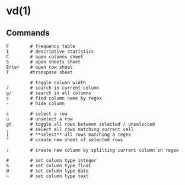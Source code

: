 # vd(1)

## Commands

    F        # frequency table
    I        # descriptive statistics
    C        # open columns sheet
    S        # open sheets sheet
    Enter    # open row sheet
    T        #transpose sheet

    _        # toggle column width
    /        # search in current column
    g/       # search in all columns
    c        # find column name by regex
    -        # hide column

    s        # select a row
    u        # unselect a row
    gt       # toggle all rows between selected / unselected
    ,        # select all rows matching current cell
    |        # **select** all rows matching a regex
    "        # create new sheet of selected rows

    :        # create new column by splitting current column on regex

    #        # set column type integer
    %        # set column type float
    @        # set column type date
    ~        # set column type text
